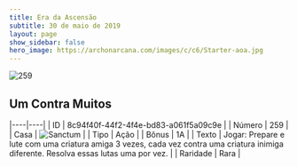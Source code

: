 ```yaml
---
title: Era da Ascensão
subtitle: 30 de maio de 2019
layout: page
show_sidebar: false
hero_image: https://archonarcana.com/images/c/c6/Starter-aoa.jpg
---
```


![259](https://cdn.keyforgegame.com/media/card_front/pt/435_259_H8C3M65JPRQX_pt.png)

## Um Contra Muitos

|----|----|
| ID | 8c94f40f-44f2-4f4e-bd83-a061f5a09c9e |
| Número | 259 |
| Casa | ![Sanctum](https://archonarcana.com/images/thumb/c/c7/Sanctum.png/22px-Sanctum.png "Santuário") |
| Tipo | Ação |
| Bônus | 1A |
| Texto | Jogar: Prepare e lute com uma criatura amiga 3 vezes, cada vezcontra uma criatura inimiga diferente. Resolva essas lutas uma por vez. |
| Raridade | Rara |

